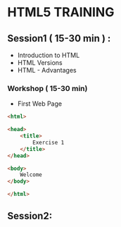 # HTML5 TRAINING 

## Session1 ( 15-30 min ) :

* Introduction to HTML
* HTML Versions
* HTML - Advantages

### Workshop ( 15-30 min)
* First Web Page
```html
<html>

<head>
    <title>
        Exercise 1
    </title>
</head>

<body>
    Welcome
</body>

</html>
```


## Session2:
